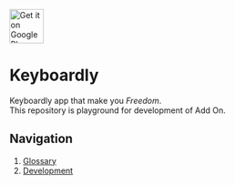 <a href="https://play.google.com/store/apps/details?id=app.keyboardly.android"><img alt="Get it on Google Play" src="https://play.google.com/intl/en_us/badges/images/generic/en-play-badge.png" height=60px /></a>

# Keyboardly
Keyboardly app that make you *Freedom*.
<br>
This repository is playground for development of Add On.

## Navigation
1. [Glossary](/Glossary.md)
2. [Development](/Addon.md)
